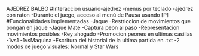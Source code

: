 AJEDREZ BALBO
#Interaccion usuario-ajedrez
-menus por teclado
-ajedrez con raton
-Durante el juego, acceso al menú de Pausa usando [P]
#Funcionalidades implementadas
-Jaque
-Restriccion de movimientos que pongan en jaque
-Jaque Mate
-Captura peon al paso
-Representacion movimientos posibles
-Rey ahogado
-Promocion peones en ultimas casillas
-1vs1
-1vsMaquina
-Escritura del historial de la ultima partida en .txt
-2 modos de juego visuales: Normal y Star Wars